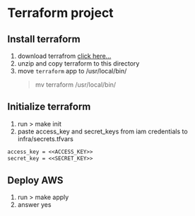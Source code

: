 # Terraform project

## Install terraform

1. download terrafrom
   [click here...](https://releases.hashicorp.com/terraform/0.11.13/terraform_0.11.13_darwin_amd64.zip)
2. unzip and copy terraform to this directory
3. move `terraform` app to /usr/local/bin/
   > mv terraform /usr/local/bin/

## Initialize terraform

1. run > make init
2. paste access_key and secret_keys from iam credentials to infra/secrets.tfvars

```txt
access_key = <<ACCESS_KEY>>
secret_key = <<SECRET_KEY>>
```

## Deploy AWS
1. run > make apply
2. answer yes
